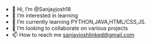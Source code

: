 - 👋 Hi, I’m @Sanjayjosh18
- 👀 I’m interested in learning 
- 🌱 I’m currently learning PYTHON,JAVA,HTML/CSS,JS.
- 💞️ I’m looking to collaborate on various projects
- 📫 How to reach me sanjayjoshlinked@gmail.com

<!---
Sanjayjosh18/Sanjayjosh18 is a ✨ special ✨ repository because its `README.md` (this file) appears on your GitHub profile.
You can click the Preview link to take a look at your changes.
--->
